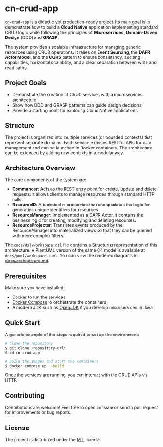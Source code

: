 # cn-crud-app

`cn-crud-app` is a didactic yet production-ready project. Its main goal is to demonstrate how to build a **Cloud Native** application implementing standard CRUD logic while following the principles of **Microservices**, **Domain-Driven Design** (DDD) and **GRASP**.

The system provides a scalable infrastructure for managing generic resources using CRUD operations. It relies on **Event Sourcing**, the **DAPR Actor Model**, and the **CQRS** pattern to ensure consistency, auditing capabilities, horizontal scalability, and a clear separation between write and read paths.

## Project Goals
- Demonstrate the creation of CRUD services with a microservices architecture
- Show how DDD and GRASP patterns can guide design decisions
- Provide a starting point for exploring Cloud Native applications

## Structure
The project is organized into multiple services (or bounded contexts) that represent separate domains. Each service exposes RESTful APIs for data management and can be launched in Docker containers. The architecture can be extended by adding new contexts in a modular way.

## Architecture Overview
The core components of the system are:

- **Commander**: Acts as the REST entry point for create, update and delete requests.
  It allows clients to manage resources through standard HTTP calls.
- **ResourceID**: A technical microservice that encapsulates the logic for generating
  unique identifiers for resources.
- **ResourceManager**: Implemented as a DAPR Actor, it contains the business logic
  for creating, modifying and deleting resources.
 - **ResourceProjector**: Translates events produced by the ResourceManager into
  materialized views so that they can be queried with more complex filters.

The `docs/dsl/workspace.dsl` file contains a Structurizr representation of this architecture. A PlantUML version of the same C4 model is available at `docs/puml/workspace.puml`. You can view the rendered diagrams in [docs/architecture.md](docs/architecture.md).

## Prerequisites
Make sure you have installed:
- [Docker](https://www.docker.com/) to run the services
- [Docker Compose](https://docs.docker.com/compose/) to orchestrate the containers
- A modern JDK such as [OpenJDK](https://openjdk.org/) if you develop microservices in Java

## Quick Start
A generic example of the steps required to set up the environment:

```bash
# Clone the repository
$ git clone <repository-url>
$ cd cn-crud-app

# Build the images and start the containers
$ docker compose up --build
```

Once the services are running, you can interact with the CRUD APIs via HTTP.

## Contributing
Contributions are welcome! Feel free to open an issue or send a pull request for improvements or bug reports.

## License
The project is distributed under the [MIT](LICENSE) license.
